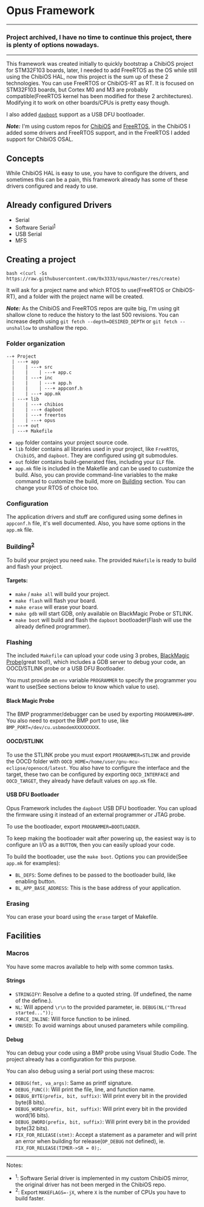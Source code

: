 # Opus Framework

----

### Project archived, I have no time to continue this project, there is plenty of options nowadays.

----

This framework was created initially to quickly bootstrap a ChibiOS project for STM32F103 boards, later, I needed to add FreeRTOS as the OS while still using the ChibiOS HAL, now this project is the sum up of these 2 technologies. You can use FreeRTOS or ChibiOS-RT as RT. It is focused on STM32F103 boards, but Cortex M0 and M3 are probably compatible(FreeRTOS kernel has been modified for these 2 architectures). Modifying it to work on other boards/CPUs is pretty easy though.

I also added [`dapboot`](https://github.com/devanlai/dapboot) support as a USB DFU bootloader.

***Note:*** I'm using custom repos for [ChibiOS](https://github.com/0x3333/chibios_svn_mirror) and [FreeRTOS](https://github.com/0x3333/FreeRTOS-Kernel), in the ChibiOS I added some drivers and FreeRTOS support, and in the FreeRTOS I added support for ChibiOS OSAL.

## Concepts

While ChibiOS HAL is easy to use, you have to configure the drivers, and sometimes this can be a pain, this framework already has some of these drivers configured and ready to use.

## Already configured Drivers

* Serial
* Software Serial<sup>[1](#note1)</sup>
* USB Serial
* MFS

## Creating a project

`bash <(curl -Ss https://raw.githubusercontent.com/0x3333/opus/master/res/create)`

It will ask for a project name and which RTOS to use(FreeRTOS or ChibiOS-RT), and a folder with the project name will be created.

***Note:*** As the ChibiOS and FreeRTOS repos are quite big, I'm using git shallow clone to reduce the history to the last 500 revisions. You can increase depth using `git fetch --depth=DESIRED_DEPTH` or `git fetch --unshallow` to unshallow the repo.

### Folder organization

```
--+ Project
  | ---+ app
  |    | ---+ src
  |    |    | ---+ app.c
  |    | ---+ inc
  |    |    | ---+ app.h
  |    |    | ---+ appconf.h
  |    | ---+ app.mk
  | ---+ lib
  |    | ---+ chibios
  |    | ---+ dapboot
  |    | ---+ freertos
  |    | ---+ opus
  | ---+ out
  | ---+ Makefile
```

* `app` folder contains your project source code.
* `lib` folder contains all libraries used in your project, like `FreeRTOS`, `ChibiOS`, and `dapboot`. They are configured using git submodules.
* `out` folder contains build-generated files, including your `ELF` file.
* `app.mk` file is included in the Makefile and can be used to customize the build. Also, you can provide command-line variables to the make command to customize the build, more on [Building](#Building) section. You can change your RTOS of choice too.

### Configuration

The application drivers and stuff are configured using some defines in `appconf.h` file, it's well documented. Also, you have some options in the `app.mk` file.

### Building<sup>[2](#note2)</sup>

To build your project you need `make`. The provided `Makefile` is ready to build and flash your project.

#### Targets:

* `make` / `make all` will build your project.
* `make flash` will flash your board.
* `make erase` will erase your board.
* `make gdb` will start GDB, only available on BlackMagic Probe or STLINK.
* `make boot` will build and flash the `dapboot` bootloader(Flash will use the already defined programmer).

### Flashing

The included `Makefile` can upload your code using 3 probes, [BlackMagic Probe](https://github.com/blacksphere/blackmagic)(great tool!), which includes a GDB server to debug your code, an OOCD/STLINK probe or a USB DFU Bootloader.

You must provide an `env` variable `PROGRAMMER` to specify the programmer you want to use(See sections below to know which value to use).

#### Black Magic Probe

The BMP programmer/debugger can be used by exporting `PROGRAMMER=BMP`. You also need to export the BMP port to use, like `BMP_PORT=/dev/cu.usbmodemXXXXXXXXX`.

#### OOCD/STLINK

To use the STLINK probe you must export `PROGRAMMER=STLINK` and provide the OOCD folder with `OOCD_HOME=/home/user/gnu-mcu-eclipse/openocd/latest`. You also have to configure the interface and the target, these two can be configured by exporting `OOCD_INTERFACE` and `OOCD_TARGET`, they already have default values on `app.mk` file.

#### USB DFU Bootloader

Opus Framework includes the `dapboot` USB DFU bootloader. You can upload the firmware using it instead of an external programmer or JTAG probe.

To use the bootloader, export `PROGRAMMER=BOOTLOADER`.

To keep making the bootloader wait after powering up, the easiest way is to configure an I/O as a `BUTTON`, then you can easily upload your code.

To build the bootloader, use the `make boot`. Options you can provide(See `app.mk` for examples):

* `BL_DEFS`: Some defines to be passed to the bootloader build, like enabling button.
* `BL_APP_BASE_ADDRESS`: This is the base address of your application.

### Erasing

You can erase your board using the `erase` target of Makefile.

## Facilities

### Macros

You have some macros available to help with some common tasks.

#### Strings

* `STRINGIFY`: Resolve a define to a quoted string. (If undefined, the name of the define.).
* `NL`: Will append `\r\n` to the provided parameter, ie. `DEBUG(NL("Thread started..."));`
* `FORCE_INLINE`: Will force function to be inlined.
* `UNUSED`: To avoid warnings about unused parameters while compiling.

#### Debug

You can debug your code using a BMP probe using Visual Studio Code. The project already has a configuration for this purpose.

You can also debug using a serial port using these macros:

* `DEBUG(fmt, va_args)`: Same as printf signature.
* `DEBUG_FUNC()`: Will print the file, line, and function name.
* `DEBUG_BYTE(prefix, bit, suffix)`: Will print every bit in the provided byte(8 bits).
* `DEBUG_WORD(prefix, bit, suffix)`: Will print every bit in the provided word(16 bits).
* `DEBUG_DWORD(prefix, bit, suffix)`: Will print every bit in the provided byte(32 bits).
* `FIX_FOR_RELEASE(stmt)`: Accept a statement as a parameter and will print an error when building for release(`OP_DEBUG` not defined), ie. `FIX_FOR_RELEASE(TIMER->SR = 0);`.
---

Notes:

* <a name="note1"><sup>1</sup></a>: Software Serial driver is implemented in my custom ChibiOS mirror, the original driver has not been merged in the ChibiOS repo.
* <a name="note2"><sup>2</sup></a>: Export `MAKEFLAGS=-jX`, where `X` is the number of CPUs you have to build faster.
